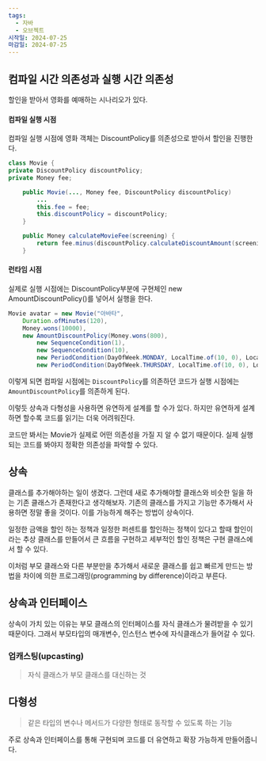 ```yaml
---
tags:
  - 자바
  - 오브젝트
시작일: 2024-07-25
마감일: 2024-07-25
---
```

## 컴파일 시간 의존성과 실행 시간 의존성
할인을 받아서 영화를 예매하는 시나리오가 있다.

#### 컴파일 실행 시점
컴파일 실행 시점에 영화 객체는 DiscountPolicy를 의존성으로 받아서 할인을 진행한다.
```java
class Movie {
private DiscountPolicy discountPolicy;
private Money fee;

	public Movie(..., Money fee, DiscountPolicy discountPolicy)
		...
		this.fee = fee;
		this.discountPolicy = discountPolicy;
	}

	public Money calculateMovieFee(screening) {
		return fee.minus(discountPolicy.calculateDiscountAmount(screening));
	}

```


#### 런타임 시점
실제로 실행 시점에는 DiscountPolicy부분에 구현체인 new AmountDiscountPolicy()를 넣어서 실행을 한다. 
```java
Movie avatar = new Movie("아바타",  
	Duration.ofMinutes(120),  
	Money.wons(10000),  
	new AmountDiscountPolicy(Money.wons(800),  
		new SequenceCondition(1),  
		new SequenceCondition(10),  
		new PeriodCondition(DayOfWeek.MONDAY, LocalTime.of(10, 0), LocalTime.of(11, 59)),  
		new PeriodCondition(DayOfWeek.THURSDAY, LocalTime.of(10, 0), LocalTime.of(20, 59))));
```

이렇게 되면 컴파일 시점에는 `DiscountPolicy`를 의존하던 코드가 실행 시점에는 `AmountDiscountPolicy`를 의존하게 된다.


이렇듯 상속과 다형성을 사용하면 유연하게 설계를 할 수가 있다.
하지만 유연하게 설계하면 할수록 코드를 읽기는 더욱 어려워진다.

코드만 봐서는 Movie가 실제로 어떤 의존성을 가질 지 알 수 없기 때문이다. 실제 실행되는 코드를 봐야지 정확한 의존성을 파악할 수 있다.


## 상속
클래스를 추가해야하는 일이 생겼다. 그런데 새로 추가해야할 클래스와 비슷한 일을 하는 기존 클래스가 존재한다고 생각해보자. 기존의 클래스를 가지고 기능만 추가해서 사용하면 정말 좋을 것이다.
이를 가능하게 해주는 방법이 상속이다.

일정한 금액을 할인 하는 정책과 일정한 퍼센트를 할인하는 정책이 있다고 할때
할인이라는 추상 클래스를 만들어서 큰 흐름을 구현하고 세부적인 할인 정책은 구현 클래스에서 할 수 있다.

이처럼 부모 클래스와 다른 부분만을 추가해서 새로운 클래스를 쉽고 빠르게 만드는 방법을 차이에 의한 프로그래밍(programming by difference)이라고 부른다.


## 상속과 인터페이스
상속이 가치 있는 이유는 부모 클래스의 인터페이스를 자식 클래스가 물려받을 수 있기 때문이다.
그래서 부모타입의 매개변수, 인스턴스 변수에 자식클래스가 들어갈 수 있다.

### 업캐스팅(upcasting)
> 자식 클래스가 부모 클래스를 대신하는 것


## 다형성
> 같은 타입의 변수나 메서드가 다양한 형태로 동작할 수 있도록 하는 기능

주로 상속과 인터페이스를 통해 구현되며 코드를 더 유연하고 확장 가능하게 만들어줍니다.

